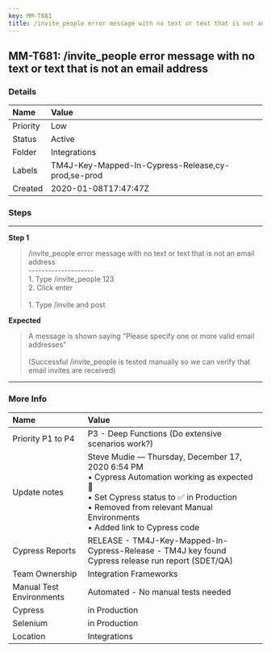 ```yaml
---
key: MM-T681
title: /invite_people error message with no text or text that is not an email address
---
```


## MM-T681: /invite_people error message with no text or text that is not an email address

### Details

| Name     | Value                                              |
| :------- | :------------------------------------------------- |
| Priority | Low                                                |
| Status   | Active                                             |
| Folder   | Integrations                                       |
| Labels   | TM4J-Key-Mapped-In-Cypress-Release,cy-prod,se-prod |
| Created  | 2020-01-08T17:47:47Z                               |

### Steps

<hr/>

**Step 1**

> <article>/invite_people error message with no text or text that is not an email address<br />--------------------<br />1. Type /invite_people 123<br />2. Click enter<br /><br />1. Type /invite and post</article>

**Expected**

> <article>A message is shown saying &quot;Please specify one or more valid email addresses&quot;<br /><br />(Successful /invite_people is tested manually so we can verify that email invites are received)</article>

<hr/>

### More Info

| Name                     | Value                                                                                                                                                                                                                     |
| :----------------------- | :------------------------------------------------------------------------------------------------------------------------------------------------------------------------------------------------------------------------ |
| Priority P1 to P4        | P3 - Deep Functions (Do extensive scenarios work?)                                                                                                                                                                        |
| Update notes             | Steve Mudie — Thursday, December 17, 2020 6:54 PM<br>• Cypress Automation working as expected 🎉<br>• Set Cypress status to ✅ in Production<br>• Removed from relevant Manual Environments<br>• Added link to Cypress code |
| Cypress Reports          | RELEASE - TM4J-Key-Mapped-In-Cypress-Release - TM4J key found Cypress release run report (SDET/QA)                                                                                                                        |
| Team Ownership           | Integration Frameworks                                                                                                                                                                                                    |
| Manual Test Environments | Automated - No manual tests needed                                                                                                                                                                                        |
| Cypress                  | in Production                                                                                                                                                                                                             |
| Selenium                 | in Production                                                                                                                                                                                                             |
| Location                 | Integrations                                                                                                                                                                                                              |
